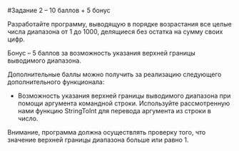 #Задание 2 – 10 баллов + 5 бонус

Разработайте программу,  выводящую в порядке возрастания все целые числа диапазона от 1 до 1000, делящиеся без остатка на сумму своих цифр.

Бонус – 5 баллов за возможность указания верхней границы  выводимого диапазона.

Дополнительные баллы можно получить за реализацию следующего дополнительного функционала:
- Возможность указания верхней границы выводимого диапазона при помощи аргумента командной строки. Используйте рассмотренную нами функцию StringToInt для перевода аргумента из строки в число. 

Внимание, программа должна осуществлять проверку того, что значение верхней границы диапазона больше или равно 1.
